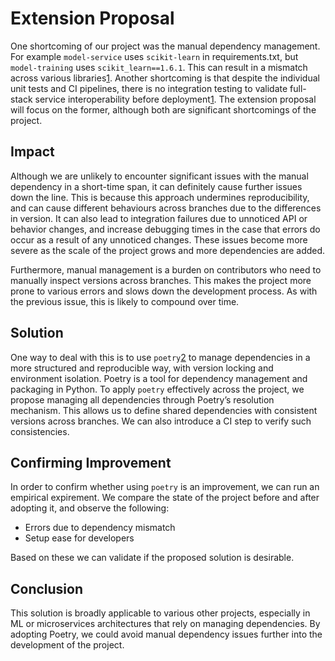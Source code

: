 # Extension Proposal

One shortcoming of our project was the manual dependency management. For example ```model-service``` uses ```scikit-learn``` in requirements.txt, but ```model-training``` uses ```scikit_learn==1.6.1```. This can result in a mismatch across various libraries[1]. Another shortcoming is that despite the individual unit tests and CI pipelines, there is no integration testing to validate full-stack service interoperability before deployment[1]. The extension proposal will focus on the former, although both are significant shortcomings of the project.

## Impact
Although we are unlikely to encounter significant issues with the manual dependency in a short-time span, it can definitely cause further issues down the line. This is because this approach undermines reproducibility, and can cause different behaviours across branches due to the differences in version. It can also lead to integration failures due to unnoticed API or behavior changes, and increase debugging times in the case that errors do occur as a result of any unnoticed changes. These issues become more severe as the scale of the project grows and more dependencies are added.

Furthermore, manual management is a burden on contributors who need to manually inspect versions across branches. This makes the project more prone to various errors and slows down the development process. As with the previous issue, this is likely to compound over time.

## Solution
One way to deal with this is to use ```poetry```[2] to manage dependencies in a more structured and reproducible way, with version locking and environment isolation. Poetry is a tool for dependency management and packaging in Python. To apply ```poetry``` effectively across the project, we propose managing all dependencies through Poetry’s resolution mechanism. This allows us to define shared dependencies with consistent versions across branches. We can also introduce a CI step to verify such consistencies.


## Confirming Improvement
In order to confirm whether using ```poetry``` is an improvement, we can run an empirical expirement. We compare the state of the project before and after adopting it, and observe the following:
- Errors due to dependency mismatch
- Setup ease for developers
  
 Based on these we can validate if the proposed solution is desirable.

## Conclusion
This solution is broadly applicable to various other projects, especially in ML or microservices architectures that rely on managing dependencies. By adopting Poetry, we could avoid manual dependency issues further into the development of the project.

[1]: https://ieeexplore-ieee-org.tudelft.idm.oclc.org/document/7884954

[2]: https://python-poetry.org/docs/dependency-specification/
